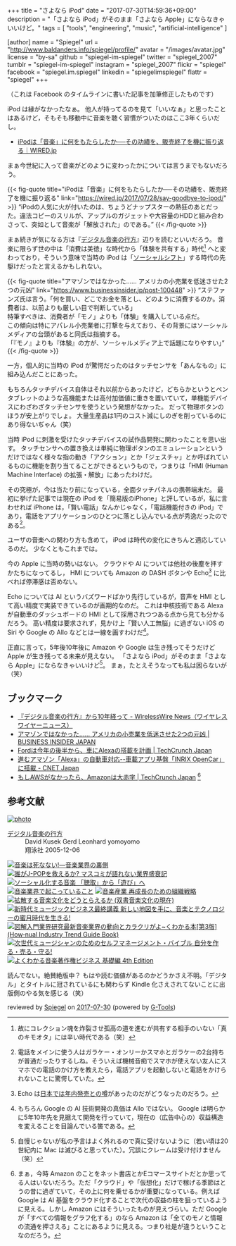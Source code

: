 +++
title = "さよなら iPod"
date =  "2017-07-30T14:59:36+09:00"
description = "「さよなら iPod」がそのまま「さよなら Apple」にならなきゃいいけど。"
tags        = [ "tools", "engineering", "music", "artificial-intelligence" ]

[author]
  name      = "Spiegel"
  url       = "http://www.baldanders.info/spiegel/profile/"
  avatar    = "/images/avatar.jpg"
  license   = "by-sa"
  github    = "spiegel-im-spiegel"
  twitter   = "spiegel_2007"
  tumblr    = "spiegel-im-spiegel"
  instagram = "spiegel_2007"
  flickr    = "spiegel"
  facebook  = "spiegel.im.spiegel"
  linkedin  = "spiegelimspiegel"
  flattr    = "spiegel"
+++

（これは Facebook のタイムラインに書いた記事を加筆修正したものです）

iPod は縁がなかったなぁ。
他人が持ってるのを見て「いいなぁ」と思ったことはあるけど，そもそも移動中に音楽を聴く習慣がついたのはここ3年くらいだし。

- [iPodは「音楽」に何をもたらしたか──その功績を、販売終了を機に振り返る｜WIRED.jp](https://wired.jp/2017/07/28/say-goodbye-to-ipod/)

まぁ今世紀に入って音楽がどのように変わったかについては言うまでもないだろう。

{{< fig-quote title="iPodは「音楽」に何をもたらしたか──その功績を、販売終了を機に振り返る" link="https://wired.jp/2017/07/28/say-goodbye-to-ipod/" >}}
<q>iPodの人気に火が付いたのは、ちょうどナップスターの熱狂のあとだった。違法コピーのスリルが、アップルのガジェットや大容量のHDDと組み合わさって、突如として音楽が「解放された」のである。</q>
{{< /fig-quote >}}

まぁ続きが気になる方は『[デジタル音楽の行方]』辺りを読むといいだろう。
音楽に限らず世の中は「消費は美徳」な時代から「体験を共有する」時代[^age] へと変わっており，そういう意味で当時の iPod は「[ソーシャルシフト]」する時代の先駆けだったと言えるかもしれない。

[^age]: 故にコレクション魂を炸裂させ孤高の道を進むが共有する相手のいない「真のキモオタ」には辛い時代である（笑）

{{< fig-quote title="アマゾンではなかった…… アメリカの小売業を低迷させた2つの元凶" link="https://www.businessinsider.jp/post-100448" >}}
<q>ステファンズ氏は言う。「何を買い、どこでお金を落とし、どのように消費するのか。消費者は、以前よりも厳しい目で判断している」<br>
特筆すべきは、消費者が「モノ」よりも「体験」を購入している点だ。<br>
この傾向は特にアパレル小売業者に打撃を与えており、その背景にはソーシャルメディアの台頭があると同氏は指摘する。<br>
「『モノ』よりも『体験』の方が、ソーシャルメディア上で話題になりやすい」</q>
{{< /fig-quote >}}

一方，個人的に当時の iPod が驚愕だったのはタッチセンサを「あんなもの」に組み込んだことにあった。

もちろんタッチデバイス自体はそれ以前からあったけど，どちらかというとペンタブレットのような高機能または高付加価値に重きを置いていて，単機能デバイスにわざわざタッチセンサを使うという発想がなかった。
だって物理ボタンのほうが安上がりでしょ。
大量生産品は1円のコスト減にしのぎを削っているのにあり得ないぢゃん（笑）

当時 iPod に刺激を受けたタッチデバイスの試作品開発に関わったことを思い出す。
タッチセンサへの置き換えは単純に物理ボタンのエミュレーションというだけではなく様々な指の動き「アクション」とか「ジェスチャ」とか呼ばれているものに機能を割り当てることができるというもので，つまりは「HMI (Human Machine Interface) の拡張・解放」にあったわけだ。

その究極が，今は当たり前になっている，全面タッチパネルの携帯端末だ。
最初に挙げた記事では現在の iPod を「簡易版のiPhone」と評しているが，私に言わせれば iPhone は，「賢い電話」なんかじゃなく，「電話機能付きの iPod」であり，電話をアプリケーションのひとつに落とし込んでいる点が秀逸だったのである[^sp]。

ユーザの音楽への関わり方も含めて， iPod は時代の変化にきちんと適応しているのだ。
少なくともこれまでは。

[^sp]: 電話をメインに使う人はガラケー・オンリーかスマホとガラケーの2台持ちが普通だったりするしね。そういえば機械音痴でスマホが使えない友人にスマホでの電話のかけ方を教えたら，電話アプリを起動しないと電話をかけられないことに驚愕していた。

今の Apple に当時の勢いはない。
クラウドや AI については他社の後塵を拝すかたちになってるし， HMI についても Amazon の DASH ボタンや Echo[^e1] に比べれば停滞感は否めない。

[^e1]: Echo は[日本では年内発売との噂](http://www.newsweekjapan.jp/yukawa/2017/01/amazon-echo.php "日本でもAmazon Echo年内発売？既に業界は戦々恐々 | 湯川鶴章 | コラム＆ブログ | ニューズウィーク日本版 オフィシャルサイト")があったのだがどうなったのだろう。

Echo については AI というバズワードばかり先行しているが，音声を HMI として高い精度で実装できているのが画期的なのだ。
これは中核技術である Alexa が自動車のダッシュボードの HMI として採用されつつある点から見ても分かるだろう。
高い精度は要求されず，見かけ上「賢い人工無脳」に過ぎない iOS の Siri や Google の Allo などとは一線を画すわけだ[^ai1]。

[^ai1]: もちろん Google の AI 技術開発の真価は Allo ではない。 Google は明らかに5年10年先を見据えて開発を行っていて，現在の（広告中心の）収益構造を変えることを目論んでいる筈である。

正直に言って，5年後10年後に Amazon や Google は生き残ってそうだけど Apple が生き残ってる未来が見えない。
「さよなら iPod」がそのまま「さよなら Apple」にならなきゃいいけど[^x]。
まぁ，たとえそうなっても私は困らないが（笑）

[^x]: 自慢じゃないが私の予言はよく外れるので真に受けないように（若い頃は20世紀内に Mac は滅びると思っていた）。冗談にクレームは受け付けません（笑）

## ブックマーク

- [『デジタル音楽の行方』から10年経って - WirelessWire News（ワイヤレスワイヤーニュース）](https://wirelesswire.jp/2015/06/32173/)
- [アマゾンではなかった…… アメリカの小売業を低迷させた2つの元凶 | BUSINESS INSIDER JAPAN](https://www.businessinsider.jp/post-100448)
- [Fordは今年の後半から、車にAlexaの搭載を計画 | TechCrunch Japan](http://jp.techcrunch.com/2017/01/05/20170104fords-going-to-put-alexa-in-cars-starting-later-this-year/)
- [進むアマゾン「Alexa」の自動車対応--車載アプリ基盤「INRIX OpenCar」に搭載 - CNET Japan](https://japan.cnet.com/article/35094891/)
- [もしAWSがなかったら、Amazonは大赤字 | TechCrunch Japan](http://jp.techcrunch.com/2017/07/28/20170727it-looks-like-amazon-would-be-losing-a-lot-of-money-if-not-for-aws/) [^amzn]

[^amzn]: まぁ，今時 Amazon のことをネット書店とかEコマースサイトだとか思ってる人はいないだろう。ただ「クラウド」や「仮想化」だけで稼げる季節はとうの昔に過ぎていて，その上に何を乗せるかが重要になっている。例えば Google は AI 基盤をクラウド化することで次代の収益の柱を狙っているように見える。しかし Amazon にはそういったものが見えづらい。ただ Google が「すべての情報をグラフ化する」のなら Amazon は「全てのモノと情報の流通を押さえる」ことにあるように見える。つまり社是が違うということなのだろう。

[デジタル音楽の行方]: http://www.amazon.co.jp/exec/obidos/ASIN/4798110035/baldandersinf-22/ "Amazon | デジタル音楽の行方 | David Kusek, Gerd Leonhard, yomoyomo, 津田 大介 | 音楽一般 通販"
[ソーシャルシフト]: http://www.amazon.co.jp/exec/obidos/ASIN/B009S7CDP6/baldandersinf-22/ "ソーシャルシフト　これからの企業にとって一番大切なこと | 斉藤 徹 | 実践経営・リーダーシップ | Kindleストア | Amazon"

## 参考文献

<div class="hreview" ><a class="item url" href="http://www.amazon.co.jp/exec/obidos/ASIN/4798110035/baldandersinf-22/"><img src="https://images-fe.ssl-images-amazon.com/images/I/51HINm31mtL._SL160_.jpg" alt="photo" class="photo"  /></a><dl ><dt class="fn"><a class="item url" href="http://www.amazon.co.jp/exec/obidos/ASIN/4798110035/baldandersinf-22/">デジタル音楽の行方</a></dt><dd>David Kusek Gerd Leonhard yomoyomo </dd><dd>翔泳社 2005-12-06</dd></dl><p class="similar"><a href="http://www.amazon.co.jp/exec/obidos/ASIN/4787272217/baldandersinf-22/" target="_top"><img src="http://images.amazon.com/images/P/4787272217.09._SCTHUMBZZZ_.jpg"  alt="音楽は死なない!―音楽業界の裏側"  /></a> <a href="http://www.amazon.co.jp/exec/obidos/ASIN/402331157X/baldandersinf-22/" target="_top"><img src="http://images.amazon.com/images/P/402331157X.09._SCTHUMBZZZ_.jpg"  alt="誰がJ-POPを救えるか?  マスコミが語れない業界盛衰記"  /></a> <a href="http://www.amazon.co.jp/exec/obidos/ASIN/4791766903/baldandersinf-22/" target="_top"><img src="http://images.amazon.com/images/P/4791766903.09._SCTHUMBZZZ_.jpg"  alt="ソーシャル化する音楽 「聴取」から「遊び」へ"  /></a> <a href="http://www.amazon.co.jp/exec/obidos/ASIN/4787272527/baldandersinf-22/" target="_top"><img src="http://images.amazon.com/images/P/4787272527.09._SCTHUMBZZZ_.jpg"  alt="音楽業界で起こっていること"  /></a> <a href="http://www.amazon.co.jp/exec/obidos/ASIN/4492762183/baldandersinf-22/" target="_top"><img src="http://images.amazon.com/images/P/4492762183.09._SCTHUMBZZZ_.jpg"  alt="音楽産業 再成長のための組織戦略"  /></a> <a href="http://www.amazon.co.jp/exec/obidos/ASIN/4326698616/baldandersinf-22/" target="_top"><img src="http://images.amazon.com/images/P/4326698616.09._SCTHUMBZZZ_.jpg"  alt="拡散する音楽文化をどうとらえるか (双書音楽文化の現在)"  /></a> <a href="http://www.amazon.co.jp/exec/obidos/ASIN/4845626705/baldandersinf-22/" target="_top"><img src="http://images.amazon.com/images/P/4845626705.09._SCTHUMBZZZ_.jpg"  alt="新時代ミュージックビジネス最終講義 新しい地図を手に、音楽とテクノロジーの蜜月時代を生きる!"  /></a> <a href="http://www.amazon.co.jp/exec/obidos/ASIN/4798036471/baldandersinf-22/" target="_top"><img src="http://images.amazon.com/images/P/4798036471.09._SCTHUMBZZZ_.jpg"  alt="図解入門業界研究最新音楽業界の動向とカラクリがよ~くわかる本[第3版] (How‐nual Industry Trend Guide Book)"  /></a> <a href="http://www.amazon.co.jp/exec/obidos/ASIN/4845620243/baldandersinf-22/" target="_top"><img src="http://images.amazon.com/images/P/4845620243.09._SCTHUMBZZZ_.jpg"  alt="次世代ミュージシャンのためのセルフマネージメント・バイブル 自分を作る・売る・守る!"  /></a> <a href="http://www.amazon.co.jp/exec/obidos/ASIN/4845619261/baldandersinf-22/" target="_top"><img src="http://images.amazon.com/images/P/4845619261.09._SCTHUMBZZZ_.jpg"  alt="よくわかる音楽著作権ビジネス 基礎編 4th Edition"  /></a> </p>
<p class="description">読んでない。絶賛絶版中？ もはや読む価値があるのかどうかさえ不明。「デジタル」とタイトルに冠されているにも関わらず Kindle 化さえされてないことに出版側のやる気を感じる（笑）</p>
<p class="gtools" >reviewed by <a href='#maker' class='reviewer'>Spiegel</a> on <abbr class="dtreviewed" title="2017-07-30">2017-07-30</abbr> (powered by <a href="http://www.goodpic.com/mt/aws/index.html" >G-Tools</a>)</p>
</div>
